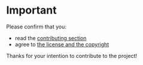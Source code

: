 # Important

Please confirm that you:

* read the [contributing section](https://github.com/M66B/FairEmail#user-content-contributing)
* agree to [the license and the copyright](https://github.com/M66B/FairEmail#user-content-license)

Thanks for your intention to contribute to the project!

